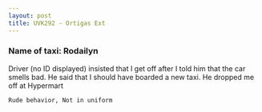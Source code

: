 ```yaml
---
layout: post
title: UVK292 - Ortigas Ext
---
```


### Name of taxi: Rodailyn

Driver (no ID displayed) insisted that I get off after I told him that the car smells bad. He said that I should have boarded a new taxi. He dropped me off at Hypermart

```Rude behavior, Not in uniform```
